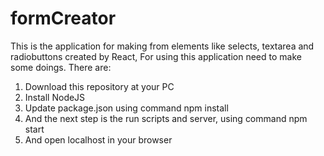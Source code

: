 # formCreator
This is the application for making from elements like selects, textarea and radiobuttons created by React,
For using this application need to make some doings. There are:
1) Download this repository at your PC
2) Install NodeJS
3) Update package.json using command npm install
4) And the next step is the run scripts and server, using command npm start
5) And open localhost in your browser
